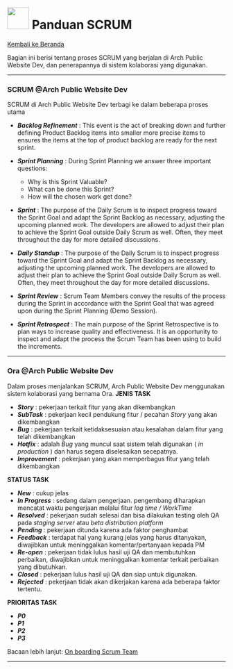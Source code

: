 # <img src="https://media.giphy.com/media/mGcNjsfWAjY5AEZNw6/giphy.gif" width="50"> Panduan SCRUM

[Kembali ke Beranda](README.md)

Bagian ini berisi tentang proses SCRUM yang berjalan di Arch Public Website Dev, dan penerapannya di sistem kolaborasi yang digunakan.

---

### SCRUM @Arch Public Website Dev

SCRUM di Arch Public Website Dev terbagi ke dalam beberapa proses utama

- **_Backlog Refinement_** : This event is the act of breaking down and further defining Product Backlog items into smaller more precise items to ensures the items at the top of product backlog are ready for the next sprint.
- **_Sprint Planning_** : During Sprint Planning we answer three important questions:

  - Why is this Sprint Valuable?
  - What can be done this Sprint?
  - How will the chosen work get done?

- **_Sprint_** : The purpose of the Daily Scrum is to inspect progress toward the Sprint Goal and adapt the Sprint Backlog as necessary, adjusting the upcoming planned work. The developers are allowed to adjust their plan to achieve the Sprint Goal outside Daily Scrum as well. Often, they meet throughout the day for more detailed discussions.
- **_Daily Standup_** : The purpose of the Daily Scrum is to inspect progress toward the Sprint Goal and adapt the Sprint Backlog as necessary, adjusting the upcoming planned work. The developers are allowed to adjust their plan to achieve the Sprint Goal outside Daily Scrum as well. Often, they meet throughout the day for more detailed discussions.
- **_Sprint Review_** : Scrum Team Members convey the results of the process during the Sprint in accordance with the Sprint Goal that was agreed upon during the Sprint Planning (Demo Session).
- **_Sprint Retrospect_** : The main purpose of the Sprint Retrospective is to plan ways to increase quality and effectiveness. It is an opportunity to inspect and adapt the process the Scrum Team has been using to build the
increments.

---

### Ora @Arch Public Website Dev

Dalam proses menjalankan SCRUM, Arch Public Website Dev menggunakan sistem kolaborasi yang bernama Ora.
**JENIS TASK**

- _**Story**_ : pekerjaan terkait fitur yang akan dikembangkan
- _**SubTask**_ : pekerjaan kecil pendukung fitur / pecahan _Story_ yang akan dikembangkan
- _**Bug**_ : pekerjaan terkait ketidaksesuaian atau kesalahan dalam fitur yang telah dikembangkan
- _**Hotfix**_ : adalah _Bug_ yang muncul saat sistem telah digunakan ( _in production_ ) dan harus segera diselesaikan secepatnya.
- _**Improvement**_ : pekerjaan yang akan memperbagus fitur yang telah dikembangkan

**STATUS TASK**

- _**New**_ : cukup jelas
- _**In Progress**_ : sedang dalam pengerjaan. pengembang diharapkan mencatat waktu pengerjaan melalui fitur _log time / WorkTime_
- _**Resolved**_ : pekerjaan sudah selesai dan bisa dilakukan testing oleh QA pada _staging server_ atau _beta distribution platform_
- _**Pending**_ : pekerjaan ditunda karena ada faktor penghambat
- _**Feedback**_ : terdapat hal yang kurang jelas yang harus ditanyakan, diwajibkan untuk meninggalkan komentar/pertanyaan kepada PM
- _**Re-open**_ : pekerjaan tidak lulus hasil uji QA dan membutuhkan perbaikan, diwajibkan untuk meninggalkan komentar terkait perbaikan yang dibutuhkan.
- _**Closed**_ : pekerjaan lulus hasil uji QA dan siap untuk digunakan.
- _**Rejected**_ : pekerjaan tidak akan dikerjakan karena ada beberapa faktor tertentu.

**PRIORITAS TASK**

- _**P0**_
- _**P1**_
- _**P2**_
- _**P3**_

Bacaan lebih lanjut: [On boarding Scrum Team](https://drive.google.com/file/d/1AQRMbmMKXbarZWmPWQEsL7fEDuB6CAie/view?usp=sharing)

---
